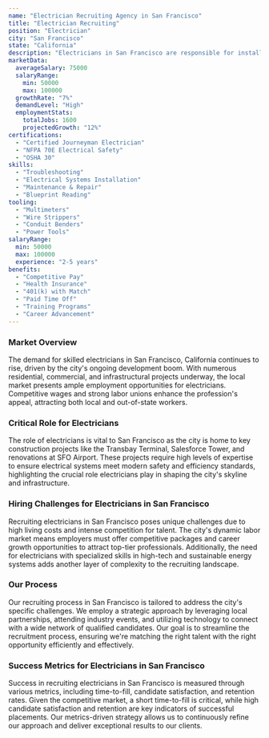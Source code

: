```yaml
---
name: "Electrician Recruiting Agency in San Francisco"
title: "Electrician Recruiting"
position: "Electrician"
city: "San Francisco"
state: "California"
description: "Electricians in San Francisco are responsible for installing, maintaining and repairing electrical systems in residential, commercial and industrial properties."
marketData:
  averageSalary: 75000
  salaryRange:
    min: 50000
    max: 100000
  growthRate: "7%"
  demandLevel: "High"
  employmentStats:
    totalJobs: 1600
    projectedGrowth: "12%"
certifications:
  - "Certified Journeyman Electrician"
  - "NFPA 70E Electrical Safety"
  - "OSHA 30"
skills:
  - "Troubleshooting"
  - "Electrical Systems Installation"
  - "Maintenance & Repair"
  - "Blueprint Reading"
tooling:
  - "Multimeters"
  - "Wire Strippers"
  - "Conduit Benders"
  - "Power Tools"
salaryRange:
  min: 50000
  max: 100000
  experience: "2-5 years"
benefits:
  - "Competitive Pay"
  - "Health Insurance"
  - "401(k) with Match"
  - "Paid Time Off"
  - "Training Programs"
  - "Career Advancement"
---
```


### Market Overview
The demand for skilled electricians in San Francisco, California continues to rise, driven by the city's ongoing development boom. With numerous residential, commercial, and infrastructural projects underway, the local market presents ample employment opportunities for electricians. Competitive wages and strong labor unions enhance the profession's appeal, attracting both local and out-of-state workers.

### Critical Role for Electricians
The role of electricians is vital to San Francisco as the city is home to key construction projects like the Transbay Terminal, Salesforce Tower, and renovations at SFO Airport. These projects require high levels of expertise to ensure electrical systems meet modern safety and efficiency standards, highlighting the crucial role electricians play in shaping the city's skyline and infrastructure.

### Hiring Challenges for Electricians in San Francisco
Recruiting electricians in San Francisco poses unique challenges due to high living costs and intense competition for talent. The city's dynamic labor market means employers must offer competitive packages and career growth opportunities to attract top-tier professionals. Additionally, the need for electricians with specialized skills in high-tech and sustainable energy systems adds another layer of complexity to the recruiting landscape.

### Our Process
Our recruiting process in San Francisco is tailored to address the city's specific challenges. We employ a strategic approach by leveraging local partnerships, attending industry events, and utilizing technology to connect with a wide network of qualified candidates. Our goal is to streamline the recruitment process, ensuring we're matching the right talent with the right opportunity efficiently and effectively.

### Success Metrics for Electricians in San Francisco
Success in recruiting electricians in San Francisco is measured through various metrics, including time-to-fill, candidate satisfaction, and retention rates. Given the competitive market, a short time-to-fill is critical, while high candidate satisfaction and retention are key indicators of successful placements. Our metrics-driven strategy allows us to continuously refine our approach and deliver exceptional results to our clients.